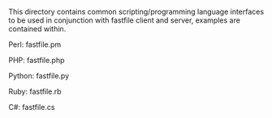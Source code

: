 This directory contains common scripting/programming language interfaces to be used in conjunction with fastfile client and server, examples are contained within.

Perl: fastfile.pm
  
PHP: fastfile.php
  
Python: fastfile.py
  
Ruby: fastfile.rb

C#: fastfile.cs
